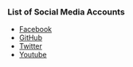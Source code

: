 ### List of Social Media Accounts
* [Facebook](https://facebook.com)
* [GitHub](https://github.com)
* [Twitter](https://twitter.com)
* [Youtube](https://youtube.com)
